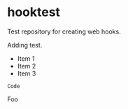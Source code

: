 # hooktest
Test repository for creating web hooks.

Adding test.

- Item 1
- Item 2
- Item 3

```
Code
```

Foo

